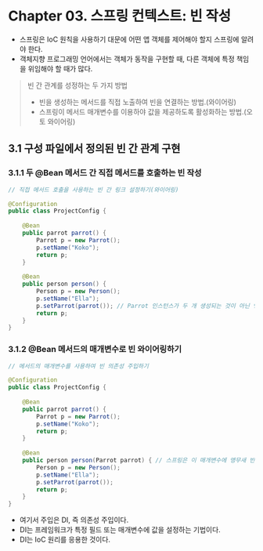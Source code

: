 # Chapter 03. 스프링 컨텍스트: 빈 작성

- 스프링은 IoC 원칙을 사용하기 대문에 어떤 앱 객체를 제어해야 할지 스프링에 알려야 한다.
- 객체지향 프로그래밍 언어에서는 객체가 동작을 구현할 때, 다른 객체에 특정 책임을 위임해야 할 때가 많다.

> 빈 간 관계를 성정하는 두 가지 방법
> - 빈을 생성하는 메서드를 직접 노출하여 빈을 연결하는 방법.(와이어링)
> - 스프링이 메서드 매개변수를 이용하야 값을 제공하도록 활성화하는 방법.(오토 와이어링)

## 3.1 구성 파일에서 정의된 빈 간 관계 구현

### 3.1.1 두 @Bean 메서드 간 직접 메서드를 호출하는 빈 작성

```java
// 직접 메서드 호출을 사용하는 빈 간 링크 설정하기(와이어링)

@Configuration
public class ProjectConfig {
    
    @Bean
    public parrot parrot() {
        Parrot p = new Parrot();
        p.setName("Koko");
        return p;
    }
    
    @Bean
    public person person() {
        Person p = new Person();
        p.setName("Ella");
        p.setParrot(parrot()); // Parrot 인스턴스가 두 개 생성되는 것이 아닌 앵무새 빈을 참조한다는 것.
        return p;
    }
}
```

### 3.1.2 @Bean 메서드의 매개변수로 빈 와이어링하기

```java
// 메서드의 매개변수를 사용하여 빈 의존성 주입하기

@Configuration
public class ProjectConfig {
    
    @Bean
    public parrot parrot() {
        Parrot p = new Parrot();
        p.setName("Koko");
        return p;
    }
    
    @Bean
    public person person(Parrot parrot) { // 스프링은 이 매개변수에 앵무새 빈을 주입한다.
        Person p = new Person();
        p.setName("Ella");
        p.setParrot(parrot());
        return p;
    }
}
```

- 여기서 주입은 DI, 즉 의존성 주입이다.
- DI는 프레임워크가 특정 필드 또는 매개변수에 값을 설정하는 기법이다.
- DI는 IoC 원리를 응용한 것이다.